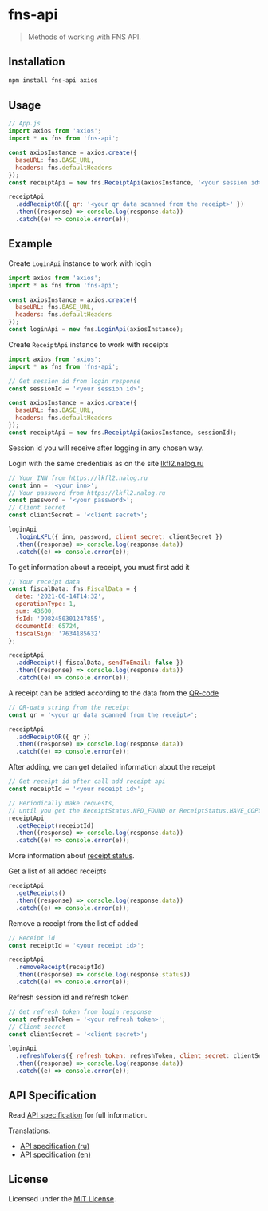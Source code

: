 # fns-api

> Methods of working with FNS API.

## Installation

```bash
npm install fns-api axios
```

## Usage

```js
// App.js
import axios from 'axios';
import * as fns from 'fns-api';

const axiosInstance = axios.create({
  baseURL: fns.BASE_URL,
  headers: fns.defaultHeaders
});
const receiptApi = new fns.ReceiptApi(axiosInstance, '<your session id>');

receiptApi
  .addReceiptQR({ qr: '<your qr data scanned from the receipt>' })
  .then((response) => console.log(response.data))
  .catch((e) => console.error(e));
```

## Example

Create `LoginApi` instance to work with login

```js
import axios from 'axios';
import * as fns from 'fns-api';

const axiosInstance = axios.create({
  baseURL: fns.BASE_URL,
  headers: fns.defaultHeaders
});
const loginApi = new fns.LoginApi(axiosInstance);
```

Create `ReceiptApi` instance to work with receipts

```js
import axios from 'axios';
import * as fns from 'fns-api';

// Get session id from login response
const sessionId = '<your session id>';

const axiosInstance = axios.create({
  baseURL: fns.BASE_URL,
  headers: fns.defaultHeaders
});
const receiptApi = new fns.ReceiptApi(axiosInstance, sessionId);
```

Session id you will receive after logging in any chosen way.

Login with the same credentials as on the site [lkfl2.nalog.ru](https://lkfl2.nalog.ru)

```js
// Your INN from https://lkfl2.nalog.ru
const inn = '<your inn>';
// Your password from https://lkfl2.nalog.ru
const password = '<your password>';
// Client secret
const clientSecret = '<client secret>';

loginApi
  .loginLKFL({ inn, password, client_secret: clientSecret })
  .then((response) => console.log(response.data))
  .catch((e) => console.error(e));
```

To get information about a receipt, you must first add it

```js
// Your receipt data
const fiscalData: fns.FiscalData = {
  date: '2021-06-14T14:32',
  operationType: 1,
  sum: 43600,
  fsId: '9982450301247855',
  documentId: 65724,
  fiscalSign: '7634185632'
};

receiptApi
  .addReceipt({ fiscalData, sendToEmail: false })
  .then((response) => console.log(response.data))
  .catch((e) => console.error(e));
```

A receipt can be added according to the data from the [QR-code](./docs/spec/en/receipt-qr-code.md)

```js
// QR-data string from the receipt
const qr = '<your qr data scanned from the receipt>';

receiptApi
  .addReceiptQR({ qr })
  .then((response) => console.log(response.data))
  .catch((e) => console.error(e));
```

After adding, we can get detailed information about the receipt

```js
// Get receipt id after call add receipt api
const receiptId = '<your receipt id>';

// Periodically make requests,
// until you get the ReceiptStatus.NPD_FOUND or ReceiptStatus.HAVE_COPY status.
receiptApi
  .getReceipt(receiptId)
  .then((response) => console.log(response.data))
  .catch((e) => console.error(e));
```

More information about [receipt status](./docs/spec/en/receipt-status.md).

Get a list of all added receipts

```js
receiptApi
  .getReceipts()
  .then((response) => console.log(response.data))
  .catch((e) => console.error(e));
```

Remove a receipt from the list of added

```js
// Receipt id
const receiptId = '<your receipt id>';

receiptApi
  .removeReceipt(receiptId)
  .then((response) => console.log(response.status))
  .catch((e) => console.error(e));
```

Refresh session id and refresh token

```js
// Get refresh token from login response
const refreshToken = '<your refresh token>';
// Client secret
const clientSecret = '<client secret>';

loginApi
  .refreshTokens({ refresh_token: refreshToken, client_secret: clientSecret })
  .then((response) => console.log(response.data))
  .catch((e) => console.error(e));
```

## API Specification

Read [API specification](./docs/spec/en/README.md) for full information.

Translations:

- [API specification (ru)](./docs/spec/ru/README.md)
- [API specification (en)](./docs/spec/en/README.md)

## License

Licensed under the [MIT License](./LICENSE).
